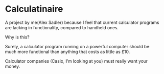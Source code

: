 Calculatinaire
==============
A project by me(Alex Sadler) because I feel that current calculator programs are lacking in functionality, compared to handheld ones.

Why is this?

Surely, a calculator program running on a powerful computer should be much more functional than anything that costs as little as £10.

Calculator companies (Casio, I'm looking at you) must really want your money.